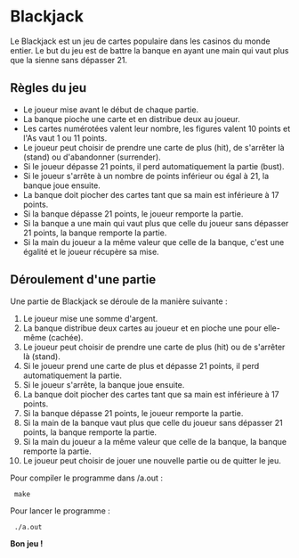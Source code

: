 <h1>Blackjack</h1>
<p>Le Blackjack est un jeu de cartes populaire dans les casinos du monde entier. Le but du jeu est de battre la banque en ayant une main qui vaut plus que la sienne sans dépasser 21.</p>
<h2>Règles du jeu</h2>
<ul>
    <li>Le joueur mise avant le début de chaque partie.</li>
    <li>La banque pioche une carte et en distribue deux au joueur.</li>
    <li>Les cartes numérotées valent leur nombre, les figures valent 10 points et l'As vaut 1 ou 11 points.</li>
    <li>Le joueur peut choisir de prendre une carte de plus (hit), de s'arrêter là (stand) ou d'abandonner (surrender).</li>
    <li>Si le joueur dépasse 21 points, il perd automatiquement la partie (bust).</li>
    <li>Si le joueur s'arrête à un nombre de points inférieur ou égal à 21, la banque joue ensuite.</li>
    <li>La banque doit piocher des cartes tant que sa main est inférieure à 17 points.</li>
    <li>Si la banque dépasse 21 points, le joueur remporte la partie.</li>
    <li>Si la banque a une main qui vaut plus que celle du joueur sans dépasser 21 points, la banque remporte la partie.</li>
    <li>Si la main du joueur a la même valeur que celle de la banque, c'est une égalité et le joueur récupère sa mise.</li>
</ul>
<h2>Déroulement d'une partie</h2>
<p>Une partie de Blackjack se déroule de la manière suivante :</p>
<ol>
    <li>Le joueur mise une somme d'argent.</li>
    <li>La banque distribue deux cartes au joueur et en pioche une pour elle-même (cachée).</li>
    <li>Le joueur peut choisir de prendre une carte de plus (hit) ou de s'arrêter là (stand).</li>
    <li>Si le joueur prend une carte de plus et dépasse 21 points, il perd automatiquement la partie.</li>
    <li>Si le joueur s'arrête, la banque joue ensuite.</li>
    <li>La banque doit piocher des cartes tant que sa main est inférieure à 17 points.</li>
    <li>Si la banque dépasse 21 points, le joueur remporte la partie.</li>
    <li>Si la main de la banque vaut plus que celle du joueur sans dépasser 21 points, la banque remporte la partie.</li>
    <li>Si la main du joueur a la même valeur que celle de la banque, la banque remporte la partie.</li>
    <li>Le joueur peut choisir de jouer une nouvelle partie ou de quitter le jeu.</li>
</ol>

<p>Pour compiler le programme dans /a.out :</p>
<pre><code> make </code></pre>
<p>Pour lancer le programme :</p>
<pre><code> ./a.out </code></pre>

<strong>Bon jeu !</strong>

